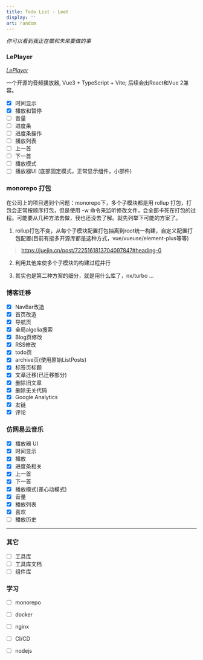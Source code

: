 ```yaml
---
title: Todo List - Leet
display: ''
art: random
---
```


<SubNav />

*你可以看到我正在做和未来要做的事*

### LePlayer

[*LePlayer*](https://github.com/skyline523/LePlayer)

一个开源的音频播放器, Vue3 + TypeScript + Vite; 后续会出React和Vue 2兼容。

- [x] 时间显示
- [x] 播放和暂停
- [ ] 音量
- [ ] 进度条
- [ ] 进度条操作
- [ ] 播放列表
- [ ] 上一首
- [ ] 下一首
- [ ] 播放模式
- [ ] 播放器UI (底部固定模式，正常显示组件，小部件)

### monorepo 打包

在公司上的项目遇到个问题：monorepo下，多个子模块都是用 rollup 打包，打包会正常按顺序打包，但是使用 -w 命令来监听修改文件，会全部卡死在打包的过程。可能要从几种方法去做，我也还没去了解。就先列举下可能的方案了。

1. rollup打包不变，从每个子模块配置打包抽离到root统一构建，自定义配置打包配置(目前有挺多开源库都是这种方式，vue/vueuse/element-plus等等)
> https://juejin.cn/post/7225161813704097847#heading-0

2. 利用其他库使多个子模块的构建过程并行

3. 其实也是第二种方案的细分，就是用什么库了，nx/turbo ...

### 博客迁移

- [x] NavBar改造
- [x] 首页改造
- [x] 导航页
- [x] 全局algolia搜索
- [x] Blog页修改
- [x] RSS修改
- [x] todo页
- [x] archive页(使用原始ListPosts)
- [x] 标签页标题
- [x] 文章迁移(已迁移部分)
- [x] 删除旧文章
- [x] 删除无关代码
- [x] Google Analytics
- [x] 友链
- [x] 评论

### 仿网易云音乐

- [x] 播放器 UI
- [x] 时间显示
- [x] 播放
- [x] 进度条相关
- [x] 上一首
- [x] 下一首
- [x] 播放模式(差心动模式)
- [x] 音量
- [x] 播放列表
- [x] 喜欢
- [ ] 播放历史

---

### 其它

- [ ] 工具库
- [ ] 工具库文档
- [ ] 组件库

### 学习

- [ ] monorepo

- [ ] docker
- [ ] nginx
- [ ] CI/CD

- [ ] nodejs
